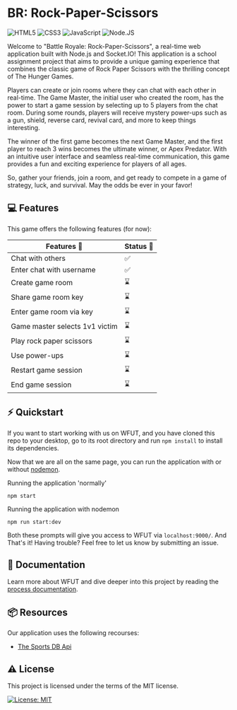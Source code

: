 # BR: Rock-Paper-Scissors

![HTML5](https://img.shields.io/badge/html5-%23E34F26.svg?style=for-the-badge&logo=html5&logoColor=white) ![CSS3](https://img.shields.io/badge/css3-%231572B6.svg?style=for-the-badge&logo=css3&logoColor=white) ![JavaScript](https://img.shields.io/badge/javascript-%23323330.svg?style=for-the-badge&logo=javascript&logoColor=%23F7DF1E) ![Node.JS](https://img.shields.io/badge/Node.js-43853D?style=for-the-badge&logo=node.js&logoColor=white)

Welcome to "Battle Royale: Rock-Paper-Scissors", a real-time web application built with Node.js and Socket.IO! This application is a school assignment project that aims to provide a unique gaming experience that combines the classic game of Rock Paper Scissors with the thrilling concept of The Hunger Games.

Players can create or join rooms where they can chat with each other in real-time. The Game Master, the initial user who created the room, has the power to start a game session by selecting up to 5 players from the chat room. During some rounds, players will receive mystery power-ups such as a gun, shield, reverse card, revival card, and more to keep things interesting.

The winner of the first game becomes the next Game Master, and the first player to reach 3 wins becomes the ultimate winner, or Apex Predator. With an intuitive user interface and seamless real-time communication, this game provides a fun and exciting experience for players of all ages.

So, gather your friends, join a room, and get ready to compete in a game of strategy, luck, and survival. May the odds be ever in your favor!

<!-- ![WFUT - App preview](./docs/assets/WFUT-app_preview.png) -->

## :computer: Features

This game offers the following features (for now): 

| Features :nail_care:          | Status :rocket:    |
|-------------------------------|--------------------|
| Chat with others              | :white_check_mark: |
| Enter chat with username      | :white_check_mark: |
| Create game room        | :hourglass: |
| Share game room key                | :hourglass:        |
| Enter game room via key      | :hourglass: |
| Game master selects 1v1 victim                 | :hourglass:        |
| Play rock paper scissors                 | :hourglass:        |
| Use power-ups                 | :hourglass:        |
| Restart game session                | :hourglass:        |
| End game session                | :hourglass:        |


## :zap: Quickstart
If you want to start working with us on WFUT, and you have cloned this repo to your desktop, go to its root directory and run `npm install` to install its dependencies.

Now that we are all on the same page, you can run the application with or without [nodemon](https://www.google.com/settings/security/lesssecureapps). 

Running the application 'normally'
~~~
npm start
~~~

Running the application with nodemon
~~~
npm run start:dev
~~~

Both these prompts will give you access to WFUT via `localhost:9000/`. And That's it! Having trouble? Feel free to let us know by submitting an issue.

## :memo: Documentation

Learn more about WFUT and dive deeper into this project by reading the [process documentation](./app/docs/productdoc.md).

## :package: Resources
Our application uses the following recourses:
- [The Sports DB Api](https://www.thesportsdb.com/api.php)

## :warning: License

This project is licensed under the terms of the MIT license.

[![License: MIT](https://img.shields.io/badge/License-MIT-yellow.svg)](https://github.com/noyamirai/real-time-web-2223/blob/main/LICENSE)

